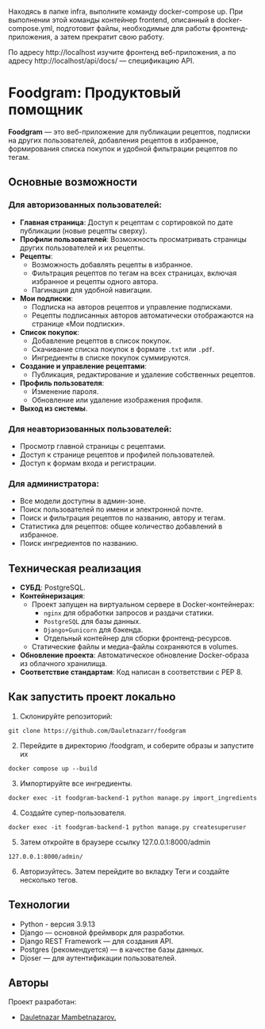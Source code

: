 Находясь в папке infra, выполните команду docker-compose up. При выполнении этой команды контейнер frontend, описанный в docker-compose.yml, подготовит файлы, необходимые для работы фронтенд-приложения, а затем прекратит свою работу.

По адресу http://localhost изучите фронтенд веб-приложения, а по адресу http://localhost/api/docs/ — спецификацию API.

# Foodgram: Продуктовый помощник

**Foodgram** — это веб-приложение для публикации рецептов, подписки на других пользователей, добавления рецептов в избранное, формирования списка покупок и удобной фильтрации рецептов по тегам.

## Основные возможности

### Для авторизованных пользователей:
- **Главная страница**: Доступ к рецептам с сортировкой по дате публикации (новые рецепты сверху).
- **Профили пользователей**: Возможность просматривать страницы других пользователей и их рецепты.
- **Рецепты**: 
  - Возможность добавлять рецепты в избранное.
  - Фильтрация рецептов по тегам на всех страницах, включая избранное и рецепты одного автора.
  - Пагинация для удобной навигации.
- **Мои подписки**:
  - Подписка на авторов рецептов и управление подписками.
  - Рецепты подписанных авторов автоматически отображаются на странице «Мои подписки».
- **Список покупок**:
  - Добавление рецептов в список покупок.
  - Скачивание списка покупок в формате `.txt` или `.pdf`.
  - Ингредиенты в списке покупок суммируются.
- **Создание и управление рецептами**:
  - Публикация, редактирование и удаление собственных рецептов.
- **Профиль пользователя**:
  - Изменение пароля.
  - Обновление или удаление изображения профиля.
- **Выход из системы**.

### Для неавторизованных пользователей:
- Просмотр главной страницы с рецептами.
- Доступ к странице рецептов и профилей пользователей.
- Доступ к формам входа и регистрации.

### Для администратора:
- Все модели доступны в админ-зоне.
- Поиск пользователей по имени и электронной почте.
- Поиск и фильтрация рецептов по названию, автору и тегам.
- Статистика для рецептов: общее количество добавлений в избранное.
- Поиск ингредиентов по названию.

## Техническая реализация

- **СУБД**: PostgreSQL.
- **Контейнеризация**:
  - Проект запущен на виртуальном сервере в Docker-контейнерах:
    - `nginx` для обработки запросов и раздачи статики.
    - `PostgreSQL` для базы данных.
    - `Django+Gunicorn` для бэкенда.
    - Отдельный контейнер для сборки фронтенд-ресурсов.
  - Статические файлы и медиа-файлы сохраняются в volumes.
- **Обновление проекта**: Автоматическое обновление Docker-образа из облачного хранилища.
- **Соответствие стандартам**: Код написан в соответствии с PEP 8.

## Как запустить проект локально

1. Склонируйте репозиторий:
  ```
  git clone https://github.com/Dauletnazarr/foodgram
  ```


2. Перейдите в директорию /foodgram, и соберите образы и запустите их
  ```
  docker compose up --build
  ```
3. Импортируйте все ингредиенты.
  ```
  docker exec -it foodgram-backend-1 python manage.py import_ingredients
  ```
4. Создайте супер-пользователя.
```
docker exec -it foodgram-backend-1 python manage.py createsuperuser
```

5. Затем откройте в браузере ссылку 127.0.0.1:8000/admin
  ```
  127.0.0.1:8000/admin/
  ```
6. Авторизуйтесь. Затем перейдите во вкладку Теги и создайте несколько тегов.

## Технологии
* Python - версия 3.9.13
* Django — основной фреймворк для разработки.
* Django REST Framework — для создания API.
* Postgres (рекомендуется) — в качестве базы данных.
* Djoser — для аутентификации пользователей.
## Авторы
Проект разработан:
* [Dauletnazar Mambetnazarov.](https://github.com/Dauletnazarr/)
